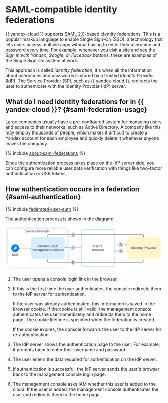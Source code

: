 # SAML-compatible identity federations

{{ yandex-cloud }} supports [SAML 2.0](https://wiki.oasis-open.org/security)-based identity federations. This is a popular markup language to enable Single Sign-On (SSO), a technology that lets users access multiple apps without having to enter their username and password every time. For example, whenever you visit a site and see the _Sign in with Yandex_, _Google_, or _Facebook_ buttons, these are examples of the Single Sign-On system at work.

This approach is called _identity federation_, it's when all the information about usernames and passwords is stored by a trusted _Identity Provider_ (IdP). The Service Provider (SP), such as {{ yandex-cloud }}, redirects the user to authenticate with the Identity Provider (IdP) server.

## What do I need identity federations for in {{ yandex-cloud }}? {#saml-federation-usage}

Large companies usually have a pre-configured system for managing users and access to their networks, such as Active Directory. A company like this may employ thousands of people, which makes it difficult to create a Yandex account for each employee and quickly delete it whenever anyone leaves the company.

{% include [about-saml-federations](../../../_includes/iam/about-saml-federations.md) %}

Since the authentication process takes place on the IdP server side, you can configure more reliable user data verification with things like two-factor authentication or USB tokens.

## How authentication occurs in a federation {#saml-authentication}

{% include [federated-user-auth](../../../_includes/iam/federated-user-auth.md) %}

The authentication process is shown in the diagram:

![image](../../../_assets/iam/federations/saml-authentication.svg)

1. The user opens a console login link in the browser.

1. If this is the first time the user authenticates, the console redirects them to the IdP server for authentication.

    If the user was already authenticated, this information is saved in the browser cookie. If the cookie is still valid, the management console authenticates the user immediately and redirects them to the home page. The cookie lifetime is specified when the federation is created.

    If the cookie expires, the console forwards the user to the IdP server for re-authentication.

1. The IdP server shows the authentication page to the user. For example, it prompts them to enter their username and password.

1. The user enters the data required for authentication on the IdP server.

1. If authentication is successful, the IdP server sends the user's browser back to the management console login page.

1. The management console asks IAM whether this user is added to the cloud. If the user is added, the management console authenticates the user and redirects them to the home page.


